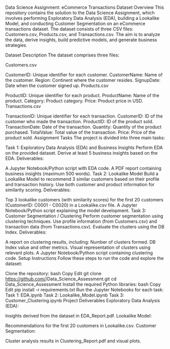 Data Science Assignment: eCommerce Transactions Dataset
Overview
This repository contains the solution to the Data Science Assignment, which involves performing Exploratory Data Analysis (EDA), building a Lookalike Model, and conducting Customer Segmentation on an eCommerce transactions dataset. The dataset consists of three CSV files: Customers.csv, Products.csv, and Transactions.csv. The aim is to analyze the data, derive insights, build predictive models, and generate business strategies.

Dataset Description
The dataset comprises three files:

Customers.csv

CustomerID: Unique identifier for each customer.
CustomerName: Name of the customer.
Region: Continent where the customer resides.
SignupDate: Date when the customer signed up.
Products.csv

ProductID: Unique identifier for each product.
ProductName: Name of the product.
Category: Product category.
Price: Product price in USD.
Transactions.csv

TransactionID: Unique identifier for each transaction.
CustomerID: ID of the customer who made the transaction.
ProductID: ID of the product sold.
TransactionDate: Date of the transaction.
Quantity: Quantity of the product purchased.
TotalValue: Total value of the transaction.
Price: Price of the product sold.
Assignment Tasks
The project is divided into three main tasks:

Task 1: Exploratory Data Analysis (EDA) and Business Insights
Perform EDA on the provided dataset.
Derive at least 5 business insights based on the EDA.
Deliverables:

A Jupyter Notebook/Python script with EDA code.
A PDF report containing business insights (maximum 500 words).
Task 2: Lookalike Model
Build a Lookalike Model to recommend 3 similar customers based on their profile and transaction history.
Use both customer and product information for similarity scoring.
Deliverables:

Top 3 lookalike customers (with similarity scores) for the first 20 customers (CustomerID: C0001 - C0020) in a Lookalike.csv file.
A Jupyter Notebook/Python script explaining the model development.
Task 3: Customer Segmentation / Clustering
Perform customer segmentation using clustering techniques.
Use profile information (from Customers.csv) and transaction data (from Transactions.csv).
Evaluate the clusters using the DB Index.
Deliverables:

A report on clustering results, including:
Number of clusters formed.
DB Index value and other metrics.
Visual representation of clusters using relevant plots.
A Jupyter Notebook/Python script containing clustering code.
Setup Instructions
Follow these steps to run the code and explore the dataset:

Clone the repository:
bash
Copy
Edit
git clone https://github.com/<your-username>/Data_Science_Assessment.git
cd Data_Science_Assessment
Install the required Python libraries:
bash
Copy
Edit
pip install -r requirements.txt
Run the Jupyter Notebooks for each task:
Task 1: EDA.ipynb
Task 2: Lookalike_Model.ipynb
Task 3: Customer_Clustering.ipynb
Project Deliverables
Exploratory Data Analysis (EDA):

Insights derived from the dataset in EDA_Report.pdf.
Lookalike Model:

Recommendations for the first 20 customers in Lookalike.csv.
Customer Segmentation:

Cluster analysis results in Clustering_Report.pdf and visual plots.
